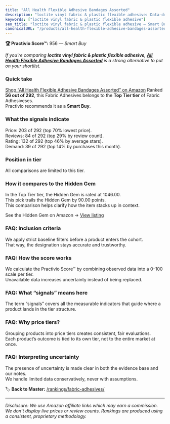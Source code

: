 ```yaml
---
title: "All Health Flexible Adhesive Bandages Assorted"
description: "loctite vinyl fabric & plastic flexible adhesive: Data-driven within Top Tier ranking using the Practivio Score™. Positioned by quality, value, demand, findabi…"
keywords: ["loctite vinyl fabric & plastic flexible adhesive"]
seo_title: "loctite vinyl fabric & plastic flexible adhesive — Smart Buy Top Tier (2025)"
canonicalURL: "/products/all-health-flexible-adhesive-bandages-assorted-B07D1B1KJG/"
---
```


**🏆 Practivio Score™:** 956 — _Smart Buy_


*If you're comparing **loctite vinyl fabric & plastic flexible adhesive**, **[All Health Flexible Adhesive Bandages Assorted](https://www.amazon.com/dp/B07D1B1KJG?tag=practivio-20)** is a strong alternative to put on your shortlist.*
### Quick take
[Shop “All Health Flexible Adhesive Bandages Assorted” on Amazon](https://www.amazon.com/dp/B07D1B1KJG?tag=practivio-20)
Ranked **56 out of 292**, this Fabric Adhesives belongs to the **Top Tier tier** of Fabric Adhesiveses.  
Practivio recommends it as a **Smart Buy**.

### What the signals indicate
Price: 203 of 292 (top 70% lowest price).  
Reviews: 84 of 292 (top 29% by review count).  
Rating: 132 of 292 (top 46% by average stars).  
Demand: 39 of 292 (top 14% by purchases this month).

### Position in tier
All comparisons are limited to this tier.

### How it compares to the Hidden Gem
In the Top Tier tier, the Hidden Gem is rated at 1046.00.  
This pick trails the Hidden Gem by 90.00 points.  
This comparison helps clarify how the item stacks up in context.  

See the Hidden Gem on Amazon → [View listing](https://www.amazon.com/dp/B007TSYNG8?tag=practivio-20)

### FAQ: Inclusion criteria
We apply strict baseline filters before a product enters the cohort.  
That way, the designation stays accurate and trustworthy.

### FAQ: How the score works
We calculate the Practivio Score™ by combining observed data into a 0–100 scale per tier.  
Unavailable data increases uncertainty instead of being replaced.

### FAQ: What “signals” means here
The term “signals” covers all the measurable indicators that guide where a product lands in the tier structure.

### FAQ: Why price tiers?
Grouping products into price tiers creates consistent, fair evaluations.  
Each product’s outcome is tied to its own tier, not to the entire market at once.

### FAQ: Interpreting uncertainty
The presence of uncertainty is made clear in both the evidence base and our notes.  
We handle limited data conservatively, never with assumptions.


🏷️ **Back to Master:** [/rankings/fabric-adhesives/](/rankings/fabric-adhesives/)

---
_Disclosure: We use Amazon affiliate links which may earn a commission. We don’t display live prices or review counts. Rankings are produced using a consistent, proprietary methodology._
